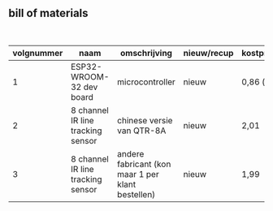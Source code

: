## bill of materials
<br />

|volgnummer|naam|omschrijving|nieuw/recup|kostprijs/stuk|aantal|subtotaal|
|----------|----|------------|-----------|---------|------|---------|
|         1| ESP32-WROOM-32 dev board   | microcontroller           |   nieuw        |      0,86 (sale)        |   1   |         |
|2| 8 channel IR line tracking sensor | chinese versie van QTR-8A | nieuw | 2,01 | 1 | |
|3| 8 channel IR line tracking sensor | andere fabricant (kon maar 1 per klant bestellen) | nieuw | 1,99 | 1 | |

